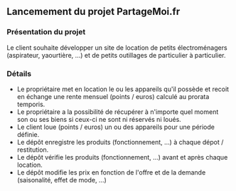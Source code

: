 ## Lancemement du projet PartageMoi.fr
### Présentation du projet
Le client souhaite développer un site de location de petits électroménagers (aspirateur, yaourtière, ...) et de petits outillages de particulier à particulier.
### Détails
* Le propriétaire met en location le ou les appareils qu'il possède et recoit en échange une rente mensuel (points / euros) calculé au prorata temporis.
* Le propriétaire a la possibilité de récupérer à n'importe quel moment son ou ses biens si ceux-ci ne sont ni réservés ni loués.
* Le client loue (points / euros) un ou des appareils pour une période définie.
* Le dépôt enregistre les produits (fonctionnement, ...) à chaque dépot / restitution.
* Le dépôt vérifie les produits (fonctionnement, ...) avant et après chaque location.
* Le dépôt modifie les prix en fonction de l'offre et de la demande (saisonalité, effet de mode, ...)

